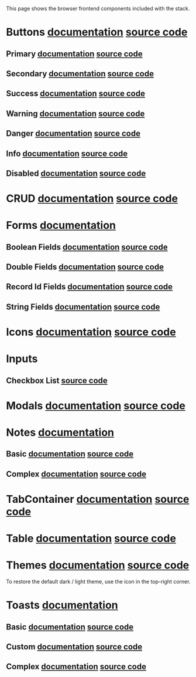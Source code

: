 This page shows the browser frontend components included with the stack.

# Buttons [documentation](../guides/browser/builtin/Buttons.md) [source code](/lib/examples/src/jsMain/kotlin/zakadabar/lib/examples/frontend/button/ButtonExamples.kt)

## Primary [documentation](../guides/browser/builtin/Buttons.md) [source code](/lib/examples/src/jsMain/kotlin/zakadabar/lib/examples/frontend/button/ButtonExamples.kt)

<div data-zk-enrich="ButtonExamples" data-zk-flavour="primary"></div>

## Secondary [documentation](../guides/browser/builtin/Buttons.md) [source code](/lib/examples/src/jsMain/kotlin/zakadabar/lib/examples/frontend/button/ButtonExamples.kt)

<div data-zk-enrich="ButtonExamples" data-zk-flavour="secondary"></div>

## Success [documentation](../guides/browser/builtin/Buttons.md) [source code](/lib/examples/src/jsMain/kotlin/zakadabar/lib/examples/frontend/button/ButtonExamples.kt)

<div data-zk-enrich="ButtonExamples" data-zk-flavour="success"></div>

## Warning [documentation](../guides/browser/builtin/Buttons.md) [source code](/lib/examples/src/jsMain/kotlin/zakadabar/lib/examples/frontend/button/ButtonExamples.kt)

<div data-zk-enrich="ButtonExamples" data-zk-flavour="warning"></div>

## Danger [documentation](../guides/browser/builtin/Buttons.md) [source code](/lib/examples/src/jsMain/kotlin/zakadabar/lib/examples/frontend/button/ButtonExamples.kt)

<div data-zk-enrich="ButtonExamples" data-zk-flavour="danger"></div>

## Info [documentation](../guides/browser/builtin/Buttons.md) [source code](/lib/examples/src/jsMain/kotlin/zakadabar/lib/examples/frontend/button/ButtonExamples.kt)

<div data-zk-enrich="ButtonExamples" data-zk-flavour="info"></div>

## Disabled [documentation](../guides/browser/builtin/Buttons.md) [source code](/lib/examples/src/jsMain/kotlin/zakadabar/lib/examples/frontend/button/ButtonExamples.kt)

<div data-zk-enrich="ButtonExamples" data-zk-flavour="disabled"></div>

# CRUD [documentation](../guides/browser/builtin/Crud.md) [source code](/lib/examples/src/jsMain/kotlin/zakadabar/lib/examples/frontend/crud/CrudSimpleExample.kt)

<div data-zk-enrich="CrudSimpleExample"></div>

# Forms [documentation](../guides/browser/builtin/Forms.md)

## Boolean Fields [documentation](../guides/browser/builtin/Forms.md) [source code](/lib/examples/src/jsMain/kotlin/zakadabar/lib/examples/frontend/form/FormBooleanExample.kt)

<div data-zk-enrich="FormBooleanExample"></div>

## Double Fields [documentation](../guides/browser/builtin/Forms.md) [source code](/lib/examples/src/jsMain/kotlin/zakadabar/lib/examples/frontend/form/FormDoubleExample.kt)

<div data-zk-enrich="FormDoubleExample"></div>

## Record Id Fields [documentation](../guides/browser/builtin/Forms.md) [source code](/lib/examples/src/jsMain/kotlin/zakadabar/lib/examples/frontend/form/FormRecordIdExample.kt)

<div data-zk-enrich="FormRecordIdExample"></div>

## String Fields [documentation](../guides/browser/builtin/Forms.md) [source code](/lib/examples/src/jsMain/kotlin/zakadabar/lib/examples/frontend/form/FormStringExample.kt)

<div data-zk-enrich="FormStringExample"></div>

# Icons [documentation](../guides/browser/builtin/Icons.md) [source code](/lib/examples/src/jsMain/kotlin/zakadabar/lib/examples/frontend/icon/IconExamples.kt)

<div data-zk-enrich="IconExamples"></div>

# Inputs

## Checkbox List [source code](/lib/examples/src/jsMain/kotlin/zakadabar/lib/examples/frontend/input/IntCheckboxListExample.kt)

<div data-zk-enrich="IntCheckboxListExample"></div>

# Modals [documentation](../guides/browser/builtin/Modals.md) [source code](/lib/examples/src/jsMain/kotlin/zakadabar/lib/examples/frontend/modal/ModalExamples.kt)

<div data-zk-enrich="ModalExamples"></div>

# Notes [documentation](../guides/browser/builtin/Notes.md)

## Basic [documentation](../guides/browser/builtin/Notes.md) [source code](/lib/examples/src/jsMain/kotlin/zakadabar/lib/examples/frontend/note/NoteBasicExamples.kt)

<div data-zk-enrich="NoteBasicExamples"></div>

## Complex [documentation](../guides/browser/builtin/Notes.md)  [source code](/lib/examples/src/jsMain/kotlin/zakadabar/lib/examples/frontend/note/NoteFormExample.kt)

<div data-zk-enrich="NoteFormExample"></div>

# TabContainer [documentation](../guides/browser/builtin/TabContainer.md) [source code](/lib/examples/src/jsMain/kotlin/zakadabar/lib/examples/frontend/layout/TabContainer.kt)

<div data-zk-enrich="TabContainerExample"></div>

# Table [documentation](../guides/browser/builtin/Tables.md) [source code](/lib/examples/src/jsMain/kotlin/zakadabar/lib/examples/frontend/note/NoteBasicExamples.kt)

<div data-zk-enrich="TableExample"></div>

# Themes [documentation](../guides/browser/structure/ThemesCss.md) [source code](/site/src/jsMain/kotlin/zakadabar.site.frontend/components/ThemeShowCase.kt)

To restore the default dark / light theme, use the icon in the top-right corner.

<div data-zk-enrich="ThemeShowCase"></div>

# Toasts [documentation](../guides/browser/builtin/Toasts.md)

## Basic  [documentation](../guides/browser/builtin/Toasts.md) [source code](/lib/examples/src/jsMain/kotlin/zakadabar/lib/examples/frontend/toast/ToastBasicExamples.kt)

<div data-zk-enrich="ToastBasicExamples"></div>

## Custom  [documentation](../guides/browser/builtin/Toasts.md) [source code](/lib/examples/src/jsMain/kotlin/zakadabar/lib/examples/frontend/toast/ToastCustomExample.kt)

<div data-zk-enrich="ToastCustomExample"></div>

## Complex [documentation](../guides/browser/builtin/Toasts.md) [source code](/lib/examples/src/jsMain/kotlin/zakadabar/lib/examples/frontend/toast/ToastFormExample.kt)

<div data-zk-enrich="ToastFormExample"></div>